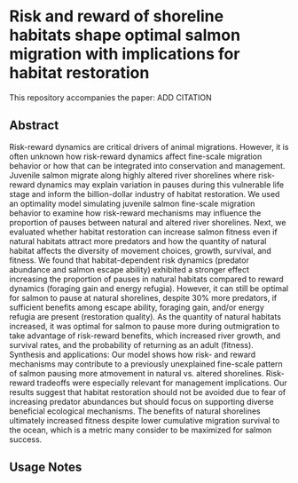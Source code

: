 # Risk and reward of shoreline habitats shape optimal salmon migration with implications for habitat restoration

This repository accompanies the paper: ADD CITATION

## Abstract
Risk-reward dynamics are critical drivers of animal migrations. However, it is often unknown how risk-reward dynamics affect fine-scale migration behavior or how that can be integrated into conservation and management. Juvenile salmon migrate along highly altered river shorelines where risk-reward dynamics may explain variation in pauses during this vulnerable life stage and inform the billion-dollar industry of habitat restoration. We used an optimality model simulating juvenile salmon fine-scale migration behavior to examine how risk-reward mechanisms may influence the proportion of pauses between natural and altered river shorelines. Next, we evaluated whether habitat restoration can increase salmon fitness even if natural habitats attract more predators and how the quantity of natural habitat affects the diversity of movement choices, growth, survival, and fitness.	We found that habitat-dependent risk dynamics (predator abundance and salmon escape ability) exhibited a stronger effect increasing the proportion of pauses in natural habitats compared to reward dynamics (foraging gain and energy refugia). However, it can still be optimal for salmon to pause at natural shorelines, despite 30% more predators, if sufficient  benefits among escape ability, foraging gain, and/or energy refugia are present (restoration quality). As the quantity of natural habitats increased, it was optimal for salmon to pause more during outmigration to take advantage of risk-reward benefits, which increased river growth, and survival rates, and the probability of returning as an adult (fitness). Synthesis and applications: Our model shows how risk- and reward mechanisms may contribute to a previously unexplained fine-scale pattern of salmon pausing more atmovement in natural vs. altered shorelines. Risk-reward tradeoffs were especially relevant for management implications.  Our results suggest that habitat restoration should not be avoided due to fear of increasing predator abundances but should focus on supporting diverse beneficial ecological mechanisms. The benefits of natural shorelines ultimately increased fitness despite lower cumulative migration survival to the ocean, which is a metric many consider to be maximized for salmon success.

## Usage Notes
